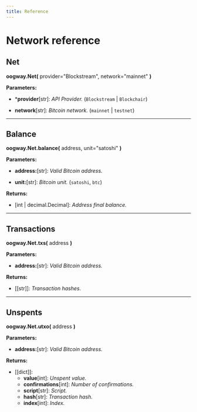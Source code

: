```yaml
---
title: Reference
---
```


# Network reference

## Net

**oogway.Net(** provider="Blockstream", network="mainnet" **)**

**Parameters:**
* ***provider**[str]: _API Provider._ (`Blockstream` | `Blockchair`)

* **network**[str]: _Bitcoin network._ (`mainnet` | `testnet`)

---------

## Balance

**oogway.Net.balance(** address, unit="satoshi" **)**

**Parameters:**
* **address:**[str]: _Valid Bitcoin address._

* **unit:**[str]: _Bitcoin unit._ (`satoshi`, `btc`)

**Returns:**
* [int | decimal.Decimal]: _Address final balance._

---------

## Transactions

**oogway.Net.txs(** address **)**

**Parameters:**
* **address:**[str]: _Valid Bitcoin address._

**Returns:**
* [[str]]: _Transaction hashes._

---------

## Unspents

**oogway.Net.utxo(** address **)**

**Parameters:**
* **address:**[str]: _Valid Bitcoin address._

**Returns:**
* [[dict]]: 
    * **value**[int]: _Unspent value._
    * **confirmations**[int]: _Number of confirmations._
    * **script**[str]: _Script._
    * **hash**[str]: _Transaction hash._
    * **index**[int]: _Index._
